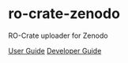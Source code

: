 # ro-crate-zenodo
RO-Crate uploader for Zenodo

[User Guide](docs/user_guide.md)
[Developer Guide](docs/developer_guide.md)
